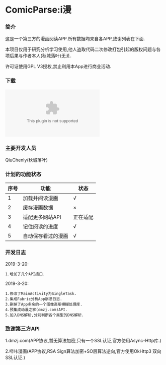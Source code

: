 # ComicParse:i漫
### 简介
这是一个第三方的漫画阅读APP.所有数据均来自各APP,致谢列表在下面.

本项目仅用于研究分析学习使用,他人盗取代码二次修改打包引起的版权问题与各项后果与作者本人(秋城落叶)无关.

许可证使用GPL V3授权,禁止利用本App进行商业活动.

### 下载
![最新每日编译版 - 2019.3.22](ComicX-release.apk)

### 主要开发人员
QiuChenly(秋城落叶)

### 计划的功能状态
| 序号 | 功能 | 状态 |
| ------ | ------ | ------ |
| 1 | 加载并阅读漫画 | √ |
| 2 | 缓存漫画数据 | × |
| 3 | 适配更多网站API | 正在适配 |
| 4 | 记住阅读的进度 | √ |
| 5 | 自动保存看过的漫画 | √ |

### 开发日志
2019-3-20:
```
1.增加了几个API接口.
```
2019-3-20:
```
1.修改了MainActivity为SingleTask.
2.集成Fabric分析App崩溃日志.
3.删掉了App多余的一个图像高斯模糊处理库.
4.预集成动漫之家(dmzj.com)API.
5.加入DNS解析,分别判断各个类型的DNS解析.
```
### 致谢第三方API
1.dmzj.com(APP协议,暂无算法加密,只有一个SSL认证,官方使用Async-Http库.)

2.哔咔漫画(APP协议,RSA Sign算法加密+SO层算法逆向,官方使用OkHttp3 双向SSL认证.)
